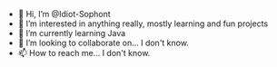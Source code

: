 - 👋 Hi, I’m @Idiot-Sophont
- 👀 I’m interested in anything really, mostly learning and fun projects
- 🌱 I’m currently learning Java
- 💞️ I’m looking to collaborate on... I don't know.
- 📫 How to reach me... I don't know.

<!---
Idiot-Sophont/Idiot-Sophont is a ✨ special ✨ repository because its `README.md` (this file) appears on your GitHub profile.
You can click the Preview link to take a look at your changes.
--->
